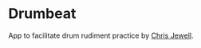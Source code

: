 # Drumbeat

App to facilitate drum rudiment practice by [Chris Jewell](http://www.github.com/knightstick/).